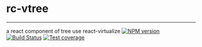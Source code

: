 # rc-vtree
---
a react component of tree use react-virtualize
[![NPM version][npm-image]][npm-url]
[![Build Status][travis-image]][travis-url]
[![Test coverage][codecov-image]][codecov-url]

[npm-image]: https://img.shields.io/npm/v/rc-vtree.svg?logo=npm
[npm-url]: http://npmjs.org/package/rc-vtree
[travis-image]: https://img.shields.io/travis/nttdocomo/rc-vtree.svg?label=travis&logo=travis
[travis-url]: https://travis-ci.org/nttdocomo/rc-vtree
[codecov-image]: https://img.shields.io/codecov/c/github/nttdocomo/rc-vtree.svg?logo=codecov
[codecov-url]: https://codecov.io/gh/nttdocomo/rc-vtree/branch/master